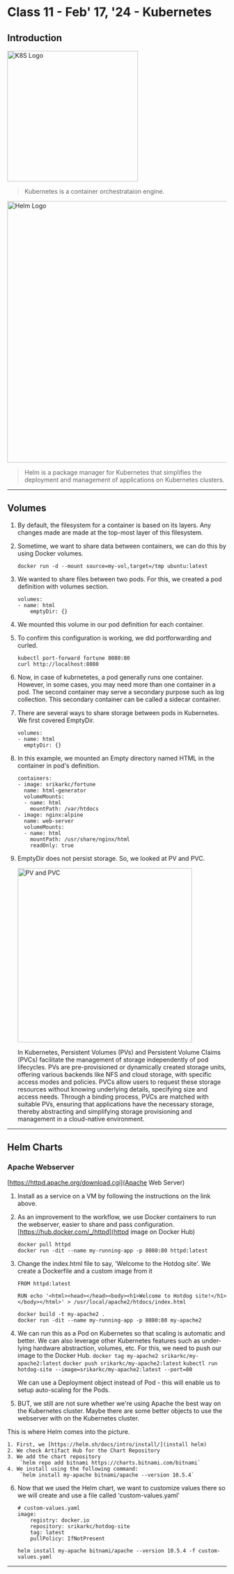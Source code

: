 # Class 11 - Feb' 17, '24 - Kubernetes

## Introduction
<img src="https://upload.wikimedia.org/wikipedia/commons/thumb/6/67/Kubernetes_logo.svg/2560px-Kubernetes_logo.svg.png" alt="K8S Logo" style="width:300px;"/>

> Kubernetes is a container orchestrataion engine. 

<img src="https://cdn.hashnode.com/res/hashnode/image/upload/v1671213280990/agVlGw_sl.png" alt="Helm Logo" style="width:600px;"/>

> Helm is a package manager for Kubernetes that simplifies the deployment and management of applications on Kubernetes clusters.
---

## Volumes

1. By default, the filesystem for a container is based on its layers. Any changes made are made at the top-most layer of this filesystem.

2. Sometime, we want to share data between containers, we can do this by using Docker volumes.

    `docker run -d --mount source=my-vol,target=/tmp ubuntu:latest`

3. We wanted to share files between two pods. For this, we created a pod definition with volumes section. 

    ```
    volumes:
    - name: html
        emptyDir: {}
    ```

4. We mounted this volume in our pod definition for each container. 

5. To confirm this configuration is working, we did portforwarding and curled. 

    ```
    kubectl port-forward fortune 8080:80
    curl http://localhost:8080
    ```

6. Now, in case of kubrnetetes, a pod generally runs one container. However, in some cases, you may need more than one container in a pod. The second container may serve a secondary purpose such as log collection. This secondary container can be called a sidecar container. 

7. There are several ways to share storage between pods in Kubernetes. We first covered EmptyDir. 

    ```
    volumes:
    - name: html
      emptyDir: {}
    ```
8. In this example, we mounted an Empty directory named HTML in the container in pod's definition.

    ```
    containers:
    - image: srikarkc/fortune
      name: html-generator
      volumeMounts:
      - name: html
        mountPath: /var/htdocs
    - image: nginx:alpine
      name: web-server
      volumeMounts:
      - name: html
        mountPath: /usr/share/nginx/html
        readOnly: true
    ```

9. EmptyDir does not persist storage. So, we looked at PV and PVC. 

    <img src="https://blog.mayadata.io/hubfs/Storageclass%20blog%20%281%29-1.png" alt="PV and PVC" style="width:400px;"/>

    In Kubernetes, Persistent Volumes (PVs) and Persistent Volume Claims (PVCs) facilitate the management of storage independently of pod lifecycles. PVs are pre-provisioned or dynamically created storage units, offering various backends like NFS and cloud storage, with specific access modes and policies. PVCs allow users to request these storage resources without knowing underlying details, specifying size and access needs. Through a binding process, PVCs are matched with suitable PVs, ensuring that applications have the necessary storage, thereby abstracting and simplifying storage provisioning and management in a cloud-native environment.

---

## Helm Charts

### Apache Webserver

[https://httpd.apache.org/download.cgi](Apache Web Server)

1. Install as a service on a VM by following the instructions on the link above.

2. As an improvement to the workflow, we use Docker containers to run the webserver, easier to share and pass configuration.
    [https://hub.docker.com/_/httpd](httpd image on Docker Hub)
    ```
    docker pull httpd
    docker run -dit --name my-running-app -p 8080:80 httpd:latest
    ```

3. Change the index.html file to say, 'Welcome to the Hotdog site'.
    We create a Dockerfile and a custom image from it
    ```
    FROM httpd:latest

    RUN echo '<html><head></head><body><h1>Welcome to Hotdog site!</h1></body></html>' > /usr/local/apache2/htdocs/index.html
    ```
    ```
    docker build -t my-apache2 .
    docker run -dit --name my-running-app -p 8080:80 my-apache2
    ```

4. We can run this as a Pod on Kubernetes so that scaling is automatic and better. We can also leverage other Kubernetes features such as under-lying hardware abstraction, volumes, etc.
    For this, we need to push our image to the Docker Hub.
    `docker tag my-apache2 srikarkc/my-apache2:latest`
    `docker push srikarkc/my-apache2:latest`
    `kubectl run hotdog-site --image=srikarkc/my-apache2:latest --port=80`

    We can use a Deployment object instead of Pod - this will enable us to setup auto-scaling for the Pods.

5. BUT, we still are not sure whether we're using Apache the best way on the Kubernetes cluster. Maybe there are some better objects to use the webserver with on the Kubernetes cluster.

This is where Helm comes into the picture.

    1. First, we [https://helm.sh/docs/intro/install/](install helm)
    2. We check Artifact Hub for the Chart Repository
    3. We add the chart repository
        `helm repo add bitnami https://charts.bitnami.com/bitnami`
    4. We install using the following command:
        `helm install my-apache bitnami/apache --version 10.5.4`

6. Now that we used the Helm chart, we want to customize values there so we will create and use a file called 'custom-values.yaml'
    ```
    # custom-values.yaml
    image:
        registry: docker.io
        repository: srikarkc/hotdog-site
        tag: latest
        pullPolicy: IfNotPresent
    ```
    `helm install my-apache bitnami/apache --version 10.5.4 -f custom-values.yaml`

---